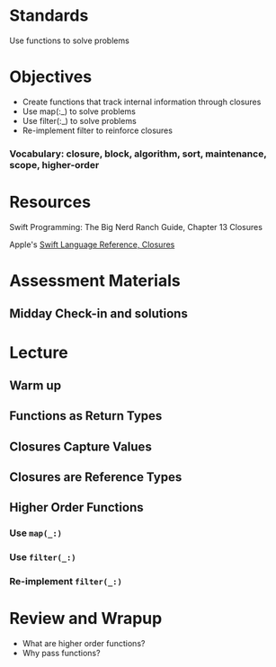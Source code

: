 # Standards
Use functions to solve problems

# Objectives
* Create functions that track internal information through closures
* Use map(:_) to solve problems
* Use filter(:_) to solve problems
* Re-implement filter to reinforce closures

### Vocabulary: closure, block, algorithm, sort, maintenance, scope, higher-order

# Resources
Swift Programming: The Big Nerd Ranch Guide, Chapter 13 Closures

Apple's [Swift Language Reference, Closures](https://developer.apple.com/library/ios/documentation/Swift/Conceptual/Swift_Programming_Language/Closures.html#//apple_ref/doc/uid/TP40014097-CH11-ID94)

# Assessment Materials
## Midday Check-in and solutions

# Lecture
## Warm up

## Functions as Return Types

## Closures Capture Values

## Closures are Reference Types

## Higher Order Functions

### Use ```map(_:)```

### Use ```filter(_:)```

### Re-implement ```filter(_:)```

# Review and Wrapup

* What are higher order functions?
* Why pass functions?
